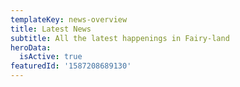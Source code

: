 ```yaml
---
templateKey: news-overview
title: Latest News
subtitle: All the latest happenings in Fairy-land
heroData:
  isActive: true
featuredId: '1587208689130'
---
```


